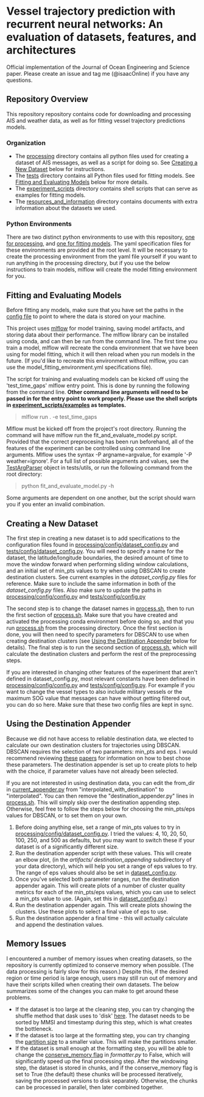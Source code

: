 # Vessel trajectory prediction with recurrent neural networks: An evaluation of datasets, features, and architectures

Official implementation of the Journal of Ocean Engineering and Science paper. Please create an issue and tag me (@isaacOnline) if you have any questions.

## Repository Overview
This repository repository contains code for downloading and processing AIS and weather data, as well as for fitting 
vessel trajectory predictions models.

### Organization
* The [processing](processing) directory contains all python files used for creating a dataset of AIS messages, as well as 
a script for doing so. See [Creating a New Dataset](#creating-a-new-dataset) below for instructions.
* The [tests](tests) directory contains all Python files used for fitting models. See [Fitting and Evaluating 
Models](#fitting-and-evaluating-models) below for more details. 
* The [experiment_scripts](experiment_scripts) directory contains shell scripts that can serve as examples for fitting models.
* The [resources_and_information](resources_and_information) directory contains documents with extra information about the datasets we used. 

### Python Environments
There are two distinct python environments to use with this repository, [one for processing](processing_environment.yml), 
and [one for fitting models](model_fitting_environment.yml).
The yaml specification files for these environments are provided at the root level. It will be necessary to create the 
processing environment from the yaml file yourself if you want to run anything in the processing directory, but if you 
use the below instructions to train models, mlflow will create the model fitting environment for you. 

## Fitting and Evaluating Models 
Before fitting any models, make sure that you have set the paths in the [config file](tests/config/config.py) to point 
to where the data is stored on your machine. 

This project uses [mlflow](https://www.mlflow.org) for model training, saving model artifacts, and storing data 
about their performance. The mlflow library can be installed using conda, and can then be run from the command line. 
The first time you train a model, mlflow will recreate the conda environment that we have been using for model fitting,
which it will then reload when you run models in the future. (If you'd like to recreate this environment 
without mlflow, you can use the model_fitting_environment.yml specifications file).

The script for training and evaluating models can be kicked off using the 'test_time_gaps' mlflow entry point. This is 
done by running the following from the command line. **Other command line arguments will need to be passed in for the 
entry point to work properly. Please use the shell scripts in [experiment_scripts/examples](
experiment_scripts/examples) as templates.**

> mlflow run . -e test_time_gaps 

Mlflow must be kicked off from the project's root directory. Running the command will have mlflow run the 
fit_and_evaluate_model.py script. Provided that the correct preprocesing has been run beforehand, all of the features of 
the experiment can be controlled using command line arguments. Mlflow uses the syntax -P argname=argvalue, for example 
'-P weather=ignore'. For a full list of possible arguments and values, see the 
[TestArgParser](tests/utils/test_arg_parser.py) object in tests/utils, or run the following command from the root 
directory:
> python fit_and_evaluate_model.py -h 

Some arguments are dependent on one another, but the script should warn you if you enter an invalid combination.

## Creating a New Dataset
The first step in creating a new dataset is to add specifications to the 
configuration files found in [processing/config/dataset_config.py](processing/config/dataset_config.py) and 
[tests/config/dataset_config.py](tests/config/dataset_config.py). You will need 
to specify a name for the dataset, the latitude/longitude boundaries, the desired amount of time to move 
the window forward when performing sliding window calculations, and an initial set of min_pts values to try when using
DBSCAN to create destination clusters. See current examples in the *dataset_config.py* files 
for reference. Make sure to include the same information in both of the *dataset_config.py* files. Also make sure to 
update the paths in [processing/config/config.py](processing/config/config.py) and 
[tests/config/config.py](tests/config/config.py)

The second step is to change the dataset names in [process.sh](processing/process.sh), then to run the first section of 
[process.sh](processing/process.sh). Make sure that you have created and activated the processing conda environment before doing so, and that you 
run [process.sh](processing/process.sh) from the processing directory. Once the first section is done, you will then need to specify parameters 
for DBSCAN to use when creating destination clusters (see [Using the Destination 
Appender](#using-the-destination-appender) 
below for details). The final step is to run the second section of [process.sh](processing/process.sh), which will 
calculate the destination clusters and perform the rest of the preprocessing steps.

If you are interested in changing other features of the experiment that aren't defined in dataset_config.py, most 
relevant constants have been defined in [processing/config/config.py](processing/config/config.py) and 
[tests/config/config.py](tests/config/config.py). For example if you
want to change the vessel types to also include military vessels or the maximum SOG value that messages can 
have without getting filtered out, you can do so here. Make sure that these two config files are kept in sync. 

## Using the Destination Appender
Because we did not have access to reliable destination data, we elected to calculate our own destination clusters for 
trajectories using DBSCAN. DBSCAN requires the selection of two parameters: min_pts and eps. I would recommend reviewing
[these](https://www.aaai.org/Papers/KDD/1996/KDD96-037.pdf?source=post_page) 
[papers](https://dl.acm.org/doi/pdf/10.1145/3068335) for information on how to best chose these parameters. The 
destination appender is set up to create plots to help with the choice, if parameter values have not already 
been selected. 

If you are not interested in using destination data, you can edit the from_dir in 
[current_appender.py](processing/current_appender.py#L22) from "interpolated_with_destination" to "interpolated". You 
can then remove the "destination_appender.py" lines in [process.sh](processing/process.sh). 
This will simply skip over the destination appending step. Otherwise, feel free to follow the steps below for choosing 
the min_pts/eps values for DBSCAN, or to set them on your own. 

1. Before doing anything else, set a range of min_pts values to try in 
[processing/config/dataset_config.py](processing/config/dataset_config.py). I tried the values: 4, 10, 20, 50, 100, 
250, and 500 as defaults, but you may want to switch these if your dataset is of a significantly different size.
2. Run the destination appender script with these values. This will create an elbow plot, (in the *artifacts/
destination_appending* subdirectory of your data directory), which will help you set a range of eps values to try. 
The range of eps values should also be set in [dataset_config.py](processing/config/dataset_config.py). 
3. Once you've selected both parameter ranges, run the destination appender again. This will create plots of a number of 
cluster quality metrics for each of the min_pts/eps values, which you can use to select a min_pts value to use. (Again,
set this in [dataset_config.py](processing/config/dataset_config.py).)
4. Run the destination appender again. This will create plots showing the clusters. Use these plots to 
select a final value of eps to use. 
5. Run the destination appender a final time - this will actually calculate and append the destination values.

## Memory Issues
I encountered a number of memory issues when creating datasets, so the repository is currently optimized to conserve 
memory when possible. (The data processing is fairly slow for this reason.) Despite this, if the desired region or time 
period is large enough, users may still run out of memory and have their scripts killed when creating their own 
datasets. The below summarizes some of the changes you can make to get around these problems.

* If the dataset is too large at the cleaning step, you can try changing the shuffle method that dask uses to 
'disk' [here](processing/cleaner.py#L301). The dataset needs to be sorted by MMSI and timestamp during this step, which 
is what creates the bottleneck. 
* If the dataset is too large at the formatting step, you can try changing the 
[partition size](processing/formatter.py#L254) to a smaller value. This will make the partitions smaller. 
* If the dataset is small enough at the formatting step, you will be able to change the 
[conserve_memory flag](processing/formatter.py#L66) in  *formatter.py* to False, which will significantly speed up the 
final processing step. After the windowing step, the dataset is stored in chunks, and if the conserve_memory flag is set
to True (the default) these chunks will be processed iteratively, saving the processed versions to disk separately. 
Otherwise, the chunks can be processed in parallel, then later combined together. 

 
